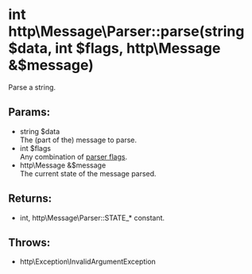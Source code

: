 # int http\Message\Parser::parse(string $data, int $flags, http\Message &$message)

Parse a string.

## Params:

* string $data  
  The (part of the) message to parse.
* int $flags  
  Any combination of [parser flags](http/Message/Parser#Parser.flags:).
* http\Message &$message  
  The current state of the message parsed.

## Returns:

* int, http\Message\Parser::STATE_* constant.

## Throws:

* http\Exception\InvalidArgumentException

